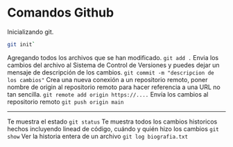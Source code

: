# Comandos Github
Inicializando git.
```Bash
git init` 
```
Agregando todos los archivos que se han modificado.
`git add .` 
Envia los cambios del archivo al Sistema de Control de Versiones y puedes dejar un mensaje de descripción de los cambios.
`git commit -m "descripcion de los cambios"`
Crea una nueva conexión a un repositorio remoto, poner nombre de origin al repositorio remoto para hacer referencia a una URL no tan sencilla. 
`git remote add origin https://....`
Envía los cambios al repositorio remoto 
`git push origin main`

_______________________
Te muestra el estado
`git status` 
Te muestra todos los cambios historicos hechos incluyendo linead de código, cuándo y quién hizo los cambios
`git show`
Ver la historia entera de un archivo
`git log biografia.txt`
